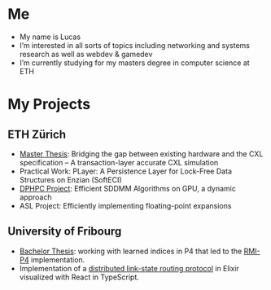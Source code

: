 # Me
- My name is Lucas
- I’m interested in all sorts of topics including networking and systems research as well as webdev & gamedev
- I’m currently studying for my masters degree in computer science at ETH

# My Projects

## ETH Zürich
- [Master Thesis](https://github.com/Cobra8/CXL-Simulation): Bridging the gap between existing hardware and the CXL specification – A transaction-layer accurate CXL simulation
- Practical Work: PLayer: A Persistence Layer for Lock-Free Data Structures on Enzian (SoftECI)
- [DPHPC Project](https://github.com/francois141/dphpc): Efficient SDDMM Algorithms on GPU, a dynamic approach
- ASL Project: Efficiently implementing floating-point expansions

## University of Fribourg

- [Bachelor Thesis](https://github.com/Cobra8/bachelor-thesis): working with learned indices in P4 that led to the [RMI-P4](https://github.com/Cobra8/RMI-P4) implementation.
- Implementation of a [distributed link-state routing protocol](https://github.com/Cobra8/DistributedProgramming) in Elixir visualized with React in TypeScript.

